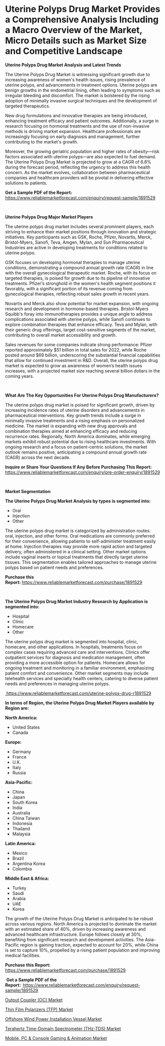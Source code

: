 <p><h1>Uterine Polyps Drug Market Provides a Comprehensive Analysis Including a Macro Overview of the Market, Micro Details such as Market Size and Competitive Landscape</h1></p><p><strong>Uterine Polyps Drug Market Analysis and Latest Trends</strong></p>
<p><p>The Uterine Polyps Drug Market is witnessing significant growth due to increasing awareness of women's health issues, rising prevalence of uterine polyps, and advancements in treatment options. Uterine polyps are benign growths in the endometrial lining, often leading to symptoms such as irregular bleeding and discomfort. The market is bolstered by the rising adoption of minimally invasive surgical techniques and the development of targeted therapeutics. </p><p>New drug formulations and innovative therapies are being introduced, enhancing treatment efficacy and patient outcomes. Additionally, a surge in research focusing on hormonal treatments and the use of non-invasive methods is driving market expansion. Healthcare professionals are increasingly focusing on early diagnosis and management, further contributing to the market's growth.</p><p>Moreover, the growing geriatric population and higher rates of obesity—risk factors associated with uterine polyps—are also expected to fuel demand. The Uterine Polyps Drug Market is projected to grow at a CAGR of 6.8% during the forecast period, reflecting the urgency to address this health concern. As the market evolves, collaboration between pharmaceutical companies and healthcare providers will be pivotal in delivering effective solutions to patients.</p></p>
<p><strong>Get a Sample PDF of the Report:&nbsp;</strong> <a href="https://www.reliablemarketforecast.com/enquiry/request-sample/1891529?utm_campaign=1568&utm_medium=2&utm_source=Github&utm_content=ia&utm_term=24102024&utm_id=uterine-polyps-drug">https://www.reliablemarketforecast.com/enquiry/request-sample/1891529</a></p>
<p>&nbsp;</p>
<p><strong>Uterine Polyps Drug Major Market Players</strong></p>
<p><p>The uterine polyps drug market includes several prominent players, each striving to enhance their market positions through innovation and strategic initiatives. Key participants such as GSK, Roche, Pfizer, Novartis, Merck, Bristol-Myers, Sanofi, Teva, Amgen, Mylan, and Sun Pharmaceutical Industries are active in developing treatments for conditions related to uterine polyps.</p><p>GSK focuses on developing hormonal therapies to manage uterine conditions, demonstrating a compound annual growth rate (CAGR) in line with the overall gynecological therapeutic market. Roche, with its focus on targeted therapies, is poised for growth due to its pipeline of innovative treatments. Pfizer’s stronghold in the women's health segment positions it favorably, with a significant portion of its revenue coming from gynecological therapies, reflecting robust sales growth in recent years.</p><p>Novartis and Merck also show potential for market expansion, with ongoing research and development in hormone-based therapies. Bristol-Myers Squibb's foray into immunotherapies provides a unique angle to address complications associated with uterine polyps, while Sanofi continues to explore combination therapies that enhance efficacy. Teva and Mylan, with their generic drug offerings, target cost-sensitive segments of the market, contributing to overall market accessibility and growth.</p><p>Sales revenues for some companies indicate strong performance: Pfizer reported approximately $51 billion in total sales for 2022, while Roche posted around $69 billion, underscoring the substantial financial capabilities that allow for continued investment in R&D. Overall, the uterine polyps drug market is expected to grow as awareness of women’s health issues increases, with a projected market size reaching several billion dollars in the coming years.</p></p>
<p>&nbsp;</p>
<p><strong>What Are The Key Opportunities For Uterine Polyps Drug Manufacturers?</strong></p>
<p><p>The uterine polyps drug market is poised for significant growth, driven by increasing incidence rates of uterine disorders and advancements in pharmaceutical interventions. Key growth trends include a surge in minimally invasive treatments and a rising emphasis on personalized medicine. The market is expanding with new drug approvals and combination therapies aimed at enhancing efficacy and reducing recurrence rates. Regionally, North America dominates, while emerging markets exhibit robust potential due to rising healthcare investments. With ongoing research and a focus on patient-centric solutions, the market outlook remains positive, anticipating a compound annual growth rate (CAGR) across the next decade.</p></p>
<p><strong>Inquire or Share Your Questions If Any Before Purchasing This Report:</strong> <a href="https://www.reliablemarketforecast.com/enquiry/pre-order-enquiry/1891529?utm_campaign=1568&utm_medium=2&utm_source=Github&utm_content=ia&utm_term=24102024&utm_id=uterine-polyps-drug">https://www.reliablemarketforecast.com/enquiry/pre-order-enquiry/1891529</a></p>
<p>&nbsp;</p>
<p><strong>Market Segmentation</strong></p>
<p><strong>The Uterine Polyps Drug Market Analysis by types is segmented into:</strong></p>
<p><ul><li>Oral</li><li>Injection</li><li>Other</li></ul></p>
<p><p>The uterine polyps drug market is categorized by administration routes: oral, injection, and other forms. Oral medications are commonly preferred for their convenience, allowing patients to self-administer treatment easily at home. Injection therapies may provide more rapid action and targeted delivery, often administered in a clinical setting. Other market options include vaginal inserts or topical treatments that directly target uterine tissues. This segmentation enables tailored approaches to manage uterine polyps based on patient needs and preferences.</p></p>
<p><strong>Purchase this Report:&nbsp;</strong><a href="https://www.reliablemarketforecast.com/purchase/1891529?utm_campaign=1568&utm_medium=2&utm_source=Github&utm_content=ia&utm_term=24102024&utm_id=uterine-polyps-drug">https://www.reliablemarketforecast.com/purchase/1891529</a></p>
<p>&nbsp;</p>
<p><strong>The Uterine Polyps Drug Market Industry Research by Application is segmented into:</strong></p>
<p><ul><li>Hospital</li><li>Clinic</li><li>Homecare</li><li>Other</li></ul></p>
<p><p>The uterine polyps drug market is segmented into hospital, clinic, homecare, and other applications. In hospitals, treatments focus on complex cases requiring advanced care and interventions. Clinics offer outpatient services for diagnosis and medication management, often providing a more accessible option for patients. Homecare allows for ongoing treatment and monitoring in a familiar environment, emphasizing patient comfort and convenience. Other market segments may include telehealth services and specialty health centers, catering to diverse patient needs and preferences in managing uterine polyps.</p></p>
<p><a href="https://www.reliablemarketforecast.com/uterine-polyps-drug-r1891529?utm_campaign=1568&utm_medium=2&utm_source=Github&utm_content=ia&utm_term=24102024&utm_id=uterine-polyps-drug">&nbsp;https://www.reliablemarketforecast.com/uterine-polyps-drug-r1891529</a></p>
<p><strong>In terms of Region, the Uterine Polyps Drug Market Players available by Region are:</strong></p>
<p>
    <p> <strong> North America: </strong>
        <ul>
            <li>United States</li>
            <li>Canada</li>
        </ul>
        </p> 
    <p> <strong> Europe: </strong>
        <ul>
            <li>Germany</li>
            <li>France</li>
            <li>U.K.</li>
            <li>Italy</li>
            <li>Russia</li>
        </ul>
        </p> 
    <p> <strong> Asia-Pacific: </strong>
        <ul>
            <li>China</li>
            <li>Japan</li>
            <li>South Korea</li>
            <li>India</li>
            <li>Australia</li>
            <li>China Taiwan</li>
            <li>Indonesia</li>
            <li>Thailand</li>
            <li>Malaysia</li>
        </ul>
        </p> 
    <p> <strong> Latin America: </strong>
        <ul>
            <li>Mexico</li>
            <li>Brazil</li>
            <li>Argentina Korea</li>
            <li>Colombia</li>
        </ul>
        </p> 
    <p> <strong> Middle East & Africa: </strong>
        <ul>
            <li>Turkey</li>
            <li>Saudi</li>
            <li>Arabia</li>
            <li>UAE</li>
            <li>Korea</li>
        </ul>
    </p>
    </p>
<p><p>The growth of the Uterine Polyps Drug Market is anticipated to be robust across various regions. North America is projected to dominate the market with an estimated share of 40%, driven by increasing awareness and advanced healthcare infrastructure. Europe follows closely at 30%, benefiting from significant research and development activities. The Asia-Pacific region is gaining traction, expected to account for 20%, while China is set to capture 10%, propelled by a rising patient population and improving medical facilities.</p></p>
<p><strong>Purchase this Report: </strong><a href="https://www.reliablemarketforecast.com/purchase/1891529?utm_campaign=1568&utm_medium=2&utm_source=Github&utm_content=ia&utm_term=24102024&utm_id=uterine-polyps-drug">https://www.reliablemarketforecast.com/purchase/1891529</a></p>
<p>&nbsp;<strong>Get a Sample PDF of the Report:&nbsp;&nbsp;</strong><a href="https://www.reliablemarketforecast.com/enquiry/request-sample/1891529?utm_campaign=1568&utm_medium=2&utm_source=Github&utm_content=ia&utm_term=24102024&utm_id=uterine-polyps-drug">https://www.reliablemarketforecast.com/enquiry/request-sample/1891529</a></p>
<p><strong></strong></p>
<p><p><a href="https://www.linkedin.com/pulse/output-coupler-oc-market-trends-focusing-insight-forecast-analysis-6ygxe?utm_campaign=1568&utm_medium=2&utm_source=Github&utm_content=ia&utm_term=24102024&utm_id=uterine-polyps-drug">Output Coupler (OC) Market</a></p><p><a href="https://www.linkedin.com/pulse/thin-film-polarizers-tfp-market-evolution-global-trends-regional-yzrrc?utm_campaign=1568&utm_medium=2&utm_source=Github&utm_content=ia&utm_term=24102024&utm_id=uterine-polyps-drug">Thin Film Polarizers (TFP) Market</a></p><p><a href="https://www.linkedin.com/pulse/unveiling-market-trends-global-offshore-wind-power-installation-khube?utm_campaign=1568&utm_medium=2&utm_source=Github&utm_content=ia&utm_term=24102024&utm_id=uterine-polyps-drug">Offshore Wind Power Installation Vessel Market</a></p><p><a href="https://www.linkedin.com/pulse/future-terahertz-time-domain-spectrometer-thz-tds-market-global-ozwje?utm_campaign=1568&utm_medium=2&utm_source=Github&utm_content=ia&utm_term=24102024&utm_id=uterine-polyps-drug">Terahertz Time-Domain Spectrometer (THz-TDS) Market</a></p><p><a href="https://github.com/AshrafKhan865/Market-Research-Report-List-1/blob/main/mobile-pc-console-gaming-animation-market.md?utm_campaign=1568&utm_medium=2&utm_source=Github&utm_content=ia&utm_term=24102024&utm_id=uterine-polyps-drug">Mobile, PC & Console Gaming & Animation Market</a></p></p>